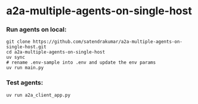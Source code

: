# a2a-multiple-agents-on-single-host

### Run agents on local:

```shell
git clone https://github.com/satendrakumar/a2a-multiple-agents-on-single-host.git
cd a2a-multiple-agents-on-single-host
uv sync
# rename .env-sample into .env and update the env params
uv run main.py
```

### Test agents:

```shell
uv run a2a_client_app.py
```